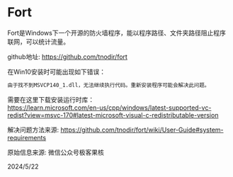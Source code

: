 # Fort

Fort是Windows下一个开源的防火墙程序，能以程序路径、文件夹路径阻止程序联网，可以统计流量。  

github地址: https://github.com/tnodir/fort  

在Win10安装时可能出现如下错误：  
```r
由于找不到MSVCP140_1.dll，无法继续执行代码。重新安装程序可能会解决此问题。
```

需要在这里下载安装运行时库：  
https://learn.microsoft.com/en-us/cpp/windows/latest-supported-vc-redist?view=msvc-170#latest-microsoft-visual-c-redistributable-version  

解决问题方法来源: https://github.com/tnodir/fort/wiki/User-Guide#system-requirements  


原始信息来源: 微信公众号极客果核  


2024/5/22  
